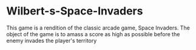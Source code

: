 # Wilbert-s-Space-Invaders

This game is a rendition of the classic arcade game, Space Invaders. The object of the game is to amass a score as high as possible before the enemy invades the player's territory

